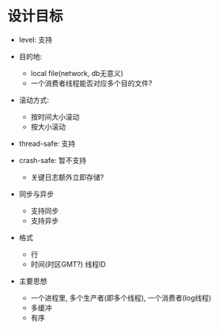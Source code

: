 # 设计目标
- level: 支持
- 目的地:
    - local file(network, db无意义)
    - 一个消费者线程能否对应多个目的文件?
- 滚动方式:
    - 按时间大小滚动
    - 按大小滚动
- thread-safe: 支持
- crash-safe: 暂不支持
    - 关键日志额外立即存储?
- 同步与异步
    - 支持同步
    - 支持异步
- 格式
    - 行
    - 时间(时区GMT?) 线程ID

- 主要思想
    - 一个进程里, 多个生产者(即多个线程), 一个消费者(log线程)
    - 多缓冲
    - 有序
